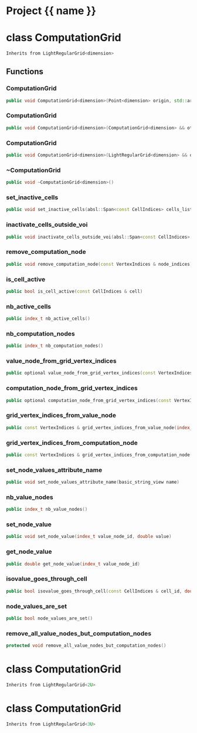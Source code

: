 <script setup>
import {useRoute} from 'vitepress'
const {path} = useRoute()
const tokens = path.split('/')
const words = tokens[2].split('-');
for (let i = 0; i < words.length; i++) {
    words[i] = words[i].charAt(0).toUpperCase() + words[i].slice(1);
    words[i] = words[i].replace('geode', 'Geode')
}
const name = words.join('-');
</script>
# Project {{ name }}

# class ComputationGrid


```cpp
Inherits from LightRegularGrid<dimension>
```



## Functions

### ComputationGrid

```cpp
public void ComputationGrid<dimension>(Point<dimension> origin, std::array<index_t, dimension> cells_number, std::array<double, dimension> cells_length)
```


### ComputationGrid

```cpp
public void ComputationGrid<dimension>(ComputationGrid<dimension> && other)
```


### ComputationGrid

```cpp
public void ComputationGrid<dimension>(LightRegularGrid<dimension> && other)
```


### ~ComputationGrid

```cpp
public void ~ComputationGrid<dimension>()
```


### set_inactive_cells

```cpp
public void set_inactive_cells(absl::Span<const CellIndices> cells_list)
```


### inactivate_cells_outside_voi

```cpp
public void inactivate_cells_outside_voi(absl::Span<const CellIndices> rasterized_voi)
```


### remove_computation_node

```cpp
public void remove_computation_node(const VertexIndices & node_indices)
```


### is_cell_active

```cpp
public bool is_cell_active(const CellIndices & cell)
```


### nb_active_cells

```cpp
public index_t nb_active_cells()
```


### nb_computation_nodes

```cpp
public index_t nb_computation_nodes()
```


### value_node_from_grid_vertex_indices

```cpp
public optional value_node_from_grid_vertex_indices(const VertexIndices & vertex_indices)
```


### computation_node_from_grid_vertex_indices

```cpp
public optional computation_node_from_grid_vertex_indices(const VertexIndices & vertex_indices)
```


### grid_vertex_indices_from_value_node

```cpp
public const VertexIndices & grid_vertex_indices_from_value_node(index_t value_node)
```


### grid_vertex_indices_from_computation_node

```cpp
public const VertexIndices & grid_vertex_indices_from_computation_node(index_t computation_node)
```


### set_node_values_attribute_name

```cpp
public void set_node_values_attribute_name(basic_string_view name)
```


### nb_value_nodes

```cpp
public index_t nb_value_nodes()
```


### set_node_value

```cpp
public void set_node_value(index_t value_node_id, double value)
```


### get_node_value

```cpp
public double get_node_value(index_t value_node_id)
```


### isovalue_goes_through_cell

```cpp
public bool isovalue_goes_through_cell(const CellIndices & cell_id, double isovalue)
```


### node_values_are_set

```cpp
public bool node_values_are_set()
```


### remove_all_value_nodes_but_computation_nodes

```cpp
protected void remove_all_value_nodes_but_computation_nodes()
```




# class ComputationGrid


```cpp
Inherits from LightRegularGrid<2U>
```



# class ComputationGrid


```cpp
Inherits from LightRegularGrid<3U>
```



